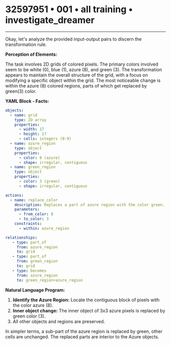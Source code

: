 # 32597951 • 001 • all training • investigate_dreamer

---
Okay, let's analyze the provided input-output pairs to discern the transformation rule.

**Perception of Elements:**

The task involves 2D grids of colored pixels. The primary colors involved seem to be white (0), blue (1), azure (8), and green (3). The transformation appears to maintain the overall structure of the grid, with a focus on modifying a specific object within the grid. The most noticeable change is within the azure (8) colored regions, parts of which get replaced by green(3) color.

**YAML Block - Facts:**



```yaml
objects:
  - name: grid
    type: 2D array
    properties:
      - width: 17
      - height: 17
      - cells: integers (0-9)
  - name: azure_region
    type: object
    properties:
      - color: 8 (azure)
      - shape: irregular, contiguous
  - name: green_region
    type: object
    properties:
      - color: 3 (green)
      - shape: irregular, contiguous

actions:
  - name: replace_color
    description: Replaces a part of azure region with the color green.
    parameters:
      - from_color: 8
      - to_color: 3
    constraints:
      - within: azure_region

relationships:
   - type: part_of
     from: azure_region
     to: grid
   - type: part_of
     from: green_region
     to: grid
   - type: becomes
     from: azure_region
     to: green_region+azure_region

```



**Natural Language Program:**

1.  **Identify the Azure Region:** Locate the contiguous block of pixels with the color azure (8).
2.  **Inner object change:** The inner object of 3x3 azure pixels is replaced by green color (3).
3.  All other objects and regions are preserved.

In simpler terms, a sub-part of the azure region is replaced by green, other cells are unchanged. The replaced parts are interior to the Azure objects.

